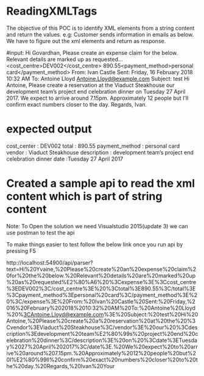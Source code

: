 # ReadingXMLTags

The objective of this POC is to identify XML elements from a string content and return the values.
e.g:  Customer sends information in emails as below. We have to figure out the xml elements and return as response.

#input:
Hi Govardhan,
Please create an expense claim for the below. Relevant details are marked up as requested…
<expense><cost_centre>DEV002</cost_centre> <total>890.55</total><payment_method>personal
card</payment_method>
</expense>
From: Ivan Castle
Sent: Friday, 16 February 2018 10:32 AM
To: Antoine Lloyd <Antoine.Lloyd@example.com>
Subject: test
Hi Antoine,
Please create a reservation at the <vendor>Viaduct Steakhouse</vendor> our <description>development
team’s project end celebration dinner</description> on <date>Tuesday 27 April 2017</date>. We expect to
arrive around 7.15pm. Approximately 12 people but I’ll confirm exact numbers closer to the day.
Regards,
Ivan.

# expected output
cost_center : DEV002
total : 890.55
payment_method  : personal card
vendor : Viaduct Steakhouse
description : development team’s project end celebration dinner
date :Tuesday 27 April 2017


# Created a sample api to read the xml content which is part of string content

Note: To Open the solution we need Visualstudio 2015(update 3)
we can use postman to test the api


To make things easier to test follow the below link once you run api by pressing F5

http://localhost:54900/api/parser?text=Hi%20Yvaine,%20Please%20create%20an%20expense%20claim%20for%20the%20below.%20Relevant%20details%20are%20marked%20up%20as%20requested%E2%80%A6%20%3Cexpense%3E%3Ccost_centre%3EDEV002%3C/cost_centre%3E%20%3Ctotal%3E890.55%3C/total%3E%3Cpayment_method%3Epersonal%20card%3C/payment_method%3E%20%3C/expense%3E%20From:%20Ivan%20Castle%20Sent:%20Friday,%2016%20February%202018%2010:32%20AM%20To:%20Antoine%20Lloyd%20%3CAntoine.Lloyd@example.com%3E%20Subject:%20test%20Hi%20Antoine,%20Please%20create%20a%20reservation%20at%20the%20%3Cvendor%3EViaduct%20Steakhouse%3C/vendor%3E%20our%20%3Cdescription%3Edevelopment%20team%E2%80%99s%20project%20end%20celebration%20dinner%3C/description%3E%20on%20%3Cdate%3ETuesday%2027%20April%202017%3C/date%3E.%20We%20expect%20to%20arrive%20around%207.15pm.%20Approximately%2012%20people%20but%20I%E2%80%99ll%20confirm%20exact%20numbers%20closer%20to%20the%20day.%20Regards,%20Ivan%20Your
